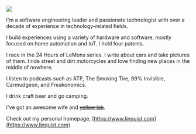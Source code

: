 ![](https://www.linquist.com/media/frontpage1.jpg)

I'm a software engineering leader and passionate technologist with over a decade of experience in technology-related fields.

I build experiences using a variety of hardware and software, mostly focused on home automation and IoT. I hold four patents.

I race in the 24 Hours of LeMons series. I write about cars and take pictures of them. I ride street and dirt motorcycles and love finding new places in the middle of nowhere.

I listen to podcasts such as ATP, The Smoking Tire, 99% Invisible, Carmudgeon, and Freakonomics.

I drink craft beer and go camping.

I've got an awesome wife and ~~[yellow lab](https://targa.dog)~~.

Check out my personal homepage, [https://www.linquist.com](https://www.linquist.com)
